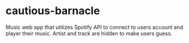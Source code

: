 # cautious-barnacle
Music web app that utilizes Spotify API to connect to users account and player their music. Artist and track are hidden to make users guess.
